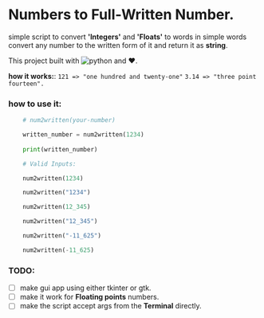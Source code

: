 # Numbers to Full-Written Number.

simple script to convert **'Integers'** and **'Floats'** to words
in simple words convert any number to the written form of it and
return it as **string**.

This project built with ![python](https://img.shields.io/badge/python-3.x-green) and ❤️.

**how it works:**:
`121 => "one hundred and twenty-one"`
`3.14 => "three point fourteen".`

### how to use it:
``` py
    # num2written(your-number)

    written_number = num2written(1234)
    
    print(written_number)

    # Valid Inputs:

    num2written(1234)

    num2written("1234")

    num2written(12_345)

    num2written("12_345")

    num2written("-11_625")

    num2written(-11_625)


```


### TODO:

- [ ] make gui app using either tkinter or gtk.
- [ ] make it work for **Floating points** numbers.
- [ ] make the script accept args from the **Terminal** directly.
